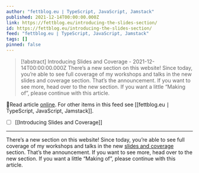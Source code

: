 ```yaml
---
author: "fettblog․eu ∣ TypeScript, JavaScript, Jamstack"
published: 2021-12-14T00:00:00.000Z
link: https://fettblog.eu/introducing-the-slides-section/
id: https://fettblog.eu/introducing-the-slides-section/
feed: "fettblog․eu ∣ TypeScript, JavaScript, Jamstack"
tags: []
pinned: false
---
```

> [!abstract] Introducing Slides and Coverage - 2021-12-14T00:00:00.000Z
> There’s a new section on this website! Since today, you’re able to see full coverage of my workshops and talks in the new slides and coverage section. That’s the announcement. If you want to see more, head over to the new section. If you want a little “Making of”, please continue with this article.

🔗Read article [online](https://fettblog.eu/introducing-the-slides-section/). For other items in this feed see [[fettblog․eu ∣ TypeScript, JavaScript, Jamstack]].

- [ ] [[Introducing Slides and Coverage]]
- - -
There’s a new section on this website! Since today, you’re able to see full coverage of my workshops and talks in the new [slides and coverage](/slides/) section. That’s the announcement. If you want to see more, head over to the new section. If you want a little “Making of”, please continue with this article.
